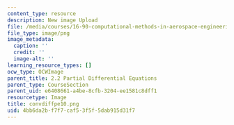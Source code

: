 ```yaml
---
content_type: resource
description: New image Upload
file: /media/courses/16-90-computational-methods-in-aerospace-engineering-spring-2014/4bb6da2bf7f7caf53f5f5dab915d31f7_convdiffpe10.png
file_type: image/png
image_metadata:
  caption: ''
  credit: ''
  image-alt: ''
learning_resource_types: []
ocw_type: OCWImage
parent_title: 2.2 Partial Differential Equations
parent_type: CourseSection
parent_uid: e6408661-a4be-8cfb-3204-ee1581c8dff1
resourcetype: Image
title: convdiffpe10.png
uid: 4bb6da2b-f7f7-caf5-3f5f-5dab915d31f7
---
```

